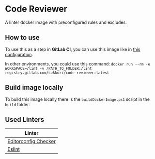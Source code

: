 # Code Reviewer

A linter docker image with preconfigured rules and excludes.

## How to use
To use this as a step in **GitLab CI**, you can use this image like in [this configuration](https://gitlab.com/sokkuri/CI/-/blob/master/.gitlab/ci/linter.gitlab-ci.yml).

In other environments, you could use this command: `docker run --rm -e WORKSPACE=/lint -v /PATH_TO_FOLDER:/lint registry.gitlab.com/sokkuri/code-reviewer:latest`

## Build image locally
To build this image locally there is the `buildDockerImage.ps1` script in the `build` folder.

## Used Linters
| Linter                                                                               |
| ------------------------------------------------------------------------------------ |
| [Editorconfig Checker](https://github.com/editorconfig-checker/editorconfig-checker) |
| [Eslint](https://github.com/eslint/eslint)                                                        |
